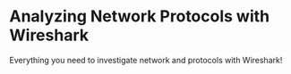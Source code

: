 # Analyzing Network Protocols with Wireshark
Everything you need to investigate network and protocols with Wireshark!
